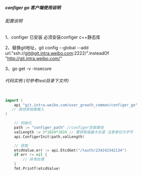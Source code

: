 #####  configer go 客户端使用说明

###### 配置说明
 1、configer 已安装 必须安装configer c++静态库
 
 2、替换git地址，git config --global --add url."ssh://git@git.intra.weibo.com:2222/".insteadOf "http://git.intra.weibo.com/"
 
 3、go get -v -insecure

###### 代码实例 (可参考test目录下文件)
```go
  
import (
	api "git.intra.weibo.com/user_growth_common/configer_go"
   // 其他库按需载入
)

    // 初始化
    path := "configer_path" //configer安装路径
    valLength := 3*1024*1024 // 要获取值最大长度 注意单位为字节
    api.ConfigerInit(path,valLength)

    // 获取
	etcdValue,err := api.EtcdGet("/tauth/234242342134")
    if err != nil {
        // 异常处理
    }
	fmt.Printf(etcdValue)
```